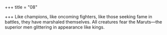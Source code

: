 +++
title = "08"

+++
Like champions, like oncoming fighters, like those seeking fame in  battles, they have marshaled themselves.
All creatures fear the Maruts—the superior men glittering in appearance  like kings.